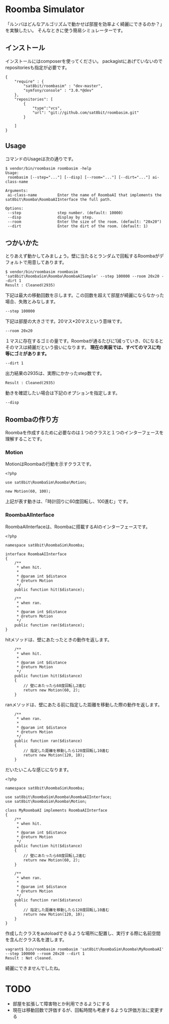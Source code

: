 # Roomba Simulator

「ルンバはどんなアルゴリズムで動かせば部屋を効率よく綺麗にできるのか？」を実験したい。
そんなときに使う簡易シミュレーターです。

## インストール

インストールにはcomposerを使ってください。
packagistにあげていないのでrepositoriesも指定が必要です。

```
{
    "require" : {
        "sat8bit/roombasim" : "dev-master",
        "symfony/console" : "3.0.*@dev"
    },
    "repositories": [
        {
            "type":"vcs",
            "url": "git://github.com/sat8bit/roombasim.git" 
        }
        
    ]
}
```

## Usage

コマンドのUsageは次の通りです。

```
$ vendor/bin/roombasim roombasim -help
Usage:
 roombasim [--step="..."] [--disp] [--room="..."] [--dirt="..."] ai-class-name

Arguments:
 ai-class-name         Enter the name of RoombaAI that implements the sat8bit\Roomba\RoombaAIInterface the full path.

Options:
 --step                step number. (default: 10000)
 --disp                display by step.
 --room                Enter the size of the room. (default: "20x20")
 --dirt                Enter the dirt of the room. (default: 1)
```

## つかいかた

とりあえず動かしてみましょう。壁に当たるとランダムで回転するRoombaがデフォルトで用意してあります。

```
$ vendor/bin/roombasim roombasim 'sat8bit\RoombaSim\Roomba\RoombaAISample' --step 100000 --room 20x20 --dirt 1
Result : Cleaned(2935)
```

下記は最大の移動回数を示します。この回数を超えて部屋が綺麗にならなかった場合、失敗とみなします。

```
--step 100000
```

下記は部屋の大きさです。20マス*20マスという意味です。

```
--room 20x20
```

１マスに存在するゴミの量です。Roombaが通るたびに1減っていき、0になるとそのマスは綺麗だという扱いになります。
**現在の実装では、すべてのマスに均等にゴミがあります。**

```
--dirt 1
```

出力結果の2935は、実際にかかったstep数です。

```
Result : Cleaned(2935)
```

動きを確認したい場合は下記のオプションを指定します。

```
--disp
```

## Roombaの作り方

Roombaを作成するために必要なのは１つのクラスと１つのインターフェースを理解することです。

### Motion

MotionはRoombaの行動を示すクラスです。

```
<?php

use sat8bit\RoombaSim\Roomba\Motion;

new Motion(60, 100);
```

上記が表す動きは、「時計回りに60度回転し、100進む」です。

### RoombaAIInterface

RoombaAIInterfaceは、Roombaに搭載するAIのインターフェースです。

```
<?php

namespace sat8bit\RoombaSim\Roomba;

interface RoombaAIInterface
{
    /**
     * when hit.
     *
     * @param int $distance
     * @return Motion
     */
    public function hit($distance);

    /**
     * when ran.
     *
     * @param int $distance
     * @return Motion
     */
    public function ran($distance);
}
```

hitメソッドは、壁にあたったときの動作を返します。

```
    /**
     * when hit.
     *
     * @param int $distance
     * @return Motion
     */
    public function hit($distance)
    {
        // 壁にあたったら60度回転し2進む
        return new Motion(60, 2);
    }
```

ranメソッドは、壁にあたる前に指定した距離を移動した際の動作を返します。

```
    /**
     * when ran.
     *
     * @param int $distance
     * @return Motion
     */
    public function ran($distance)
    {
        // 指定した距離を移動したら120度回転し10進む
        return new Motion(120, 10);
    }
```

だいたいこんな感じになります。

```
<?php

namespace sat8bit\RoombaSim\Roomba;

use sat8bit\RoombaSim\Roomba\RoombaAIInterface;
use sat8bit\RoombaSim\Roomba\Motion;

class MyRoombaAI implements RoombaAIInterface
{
    /**
     * when hit.
     *
     * @param int $distance
     * @return Motion
     */
    public function hit($distance)
    {
        // 壁にあたったら60度回転し2進む
        return new Motion(60, 2);
    }

    /**
     * when ran.
     *
     * @param int $distance
     * @return Motion
     */
    public function ran($distance)
    {
        // 指定した距離を移動したら120度回転し10進む
        return new Motion(120, 10);
    }
}
```

作成したクラスをautoloadできるような場所に配置し、実行する際に名前空間を含んだクラス名を渡します。

```
vagrant$ bin/roombasim roombasim 'sat8bit\RoombaSim\Roomba\MyRoombaAI' --step 100000 --room 20x20 --dirt 1       
Result : Not cleaned.
```

綺麗にできませんでしたね。

# TODO

- 部屋を拡張して障害物とか利用できるようにする
- 現在は移動回数で評価するが、回転時間も考慮するような評価方法に変更する
